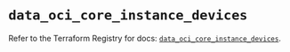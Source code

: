 # `data_oci_core_instance_devices`

Refer to the Terraform Registry for docs: [`data_oci_core_instance_devices`](https://registry.terraform.io/providers/hashicorp/oci/7.19.0/docs/data-sources/core_instance_devices).
